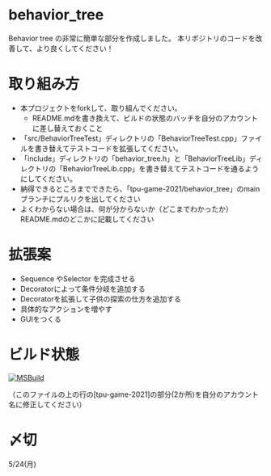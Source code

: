 # behavior_tree
Behavior tree の非常に簡単な部分を作成しました。
本リポジトリのコードを改善して、より良くしてください！

# 取り組み方
* 本プロジェクトをforkして、取り組んでください。
  * README.mdを書き換えて、ビルドの状態のバッチを自分のアカウントに差し替えておくこと
* 「src/BehaviorTreeTest」ディレクトリの「BehaviorTreeTest.cpp」ファイルを書き替えてテストコードを拡張してください。
* 「include」ディレクトリの「behavior_tree.h」と「BehaviorTreeLib」ディレクトリの「BehaviorTreeLib.cpp」を書き替えてテストコードを通るようにしてください。
* 納得できるところまでできたら、「tpu-game-2021/behavior_tree」のmainブランチにプルリクを出してください
* よくわからない場合は、何が分からないか（どこまでわかったか）README.mdのどこかに記載してください

# 拡張案
- Sequence やSelector を完成させる
- Decoratorによって条件分岐を追加する
- Decoratorを拡張して子供の探索の仕方を追加する
- 具体的なアクションを増やす
- GUIをつくる

# ビルド状態
[![MSBuild](https://github.com/tpu-game-2021/behavior_tree/actions/workflows/msbuild.yml/badge.svg)](https://github.com/tpu-game-2021/behavior_tree/actions/workflows/msbuild.yml)

（このファイルの上の行の[tpu-game-2021]の部分(2か所)を自分のアカウント名に修正してください）

# 〆切
5/24(月)
